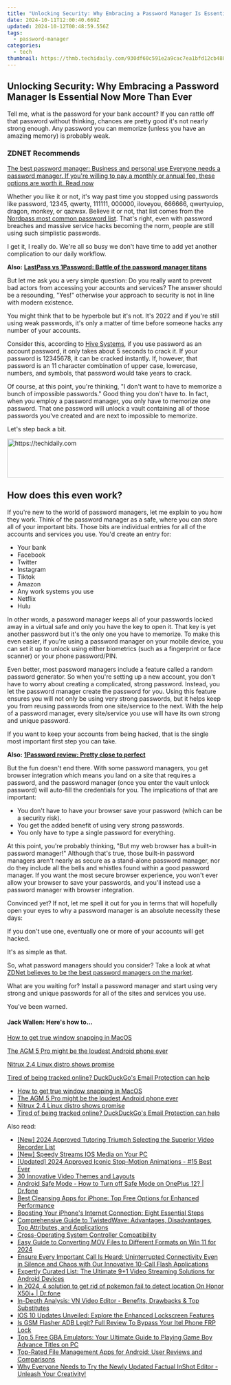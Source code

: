 ```yaml
---
title: "Unlocking Security: Why Embracing a Password Manager Is Essential Now More Than Ever"
date: 2024-10-11T12:00:40.669Z
updated: 2024-10-12T00:48:59.556Z
tags:
  - password-manager
categories:
  - tech
thumbnail: https://thmb.techidaily.com/930df60c591e2a9cac7ea1bfd12cb488be55e4b8a96b142f6b85654b12ef9f8e.jpg
---
```


## Unlocking Security: Why Embracing a Password Manager Is Essential Now More Than Ever

Tell me, what is the password for your bank account? If you can rattle off that password without thinking, chances are pretty good it's not nearly strong enough. Any password you can memorize (unless you have an amazing memory) is probably weak. 

### **ZDNET** Recommends

[The best password manager: Business and personal use Everyone needs a password manager. If you're willing to pay a monthly or annual fee, these options are worth it.  Read now](https://www.zdnet.com/article/best-password-manager/)

Whether you like it or not, it's way past time you stopped using passwords like password, 12345, qwerty, 111111, 000000, iloveyou, 666666, qwertyuiop, dragon, monkey, or qazwsx. Believe it or not, that list comes from the [Nordpass most common password list](https://nordpass.com/most-common-passwords-list/). That's right, even with password breaches and massive service hacks becoming the norm, people are still using such simplistic passwords.

I get it, I really do. We're all so busy we don't have time to add yet another complication to our daily workflow.

**Also:** [**LastPass vs 1Password: Battle of the password manager titans**](https://www.zdnet.com/article/lastpass-vs-1password/)

But let me ask you a very simple question: Do you really want to prevent bad actors from accessing your accounts and services? The answer should be a resounding, "Yes!" otherwise your approach to security is not in line with modern existence.

You might think that to be hyperbole but it's not. It's 2022 and if you're still using weak passwords, it's only a matter of time before someone hacks any number of your accounts. 

Consider this, according to [Hive Systems](https://www.hivesystems.io/blog/are-your-passwords-in-the-green), if you use password as an account password, it only takes about 5 seconds to crack it. If your password is 12345678, it can be cracked instantly. If, however, that password is an 11 character combination of upper case, lowercase, numbers, and symbols, that password would take years to crack.

Of course, at this point, you're thinking, "I don't want to have to memorize a bunch of impossible passwords." Good thing you don't have to. In fact, when you employ a password manager, you only have to memorize one password. That one password will unlock a vault containing all of those passwords you've created and are next to impossible to memorize.

Let's step back a bit.

<!-- affiliate ads begin -->
<a href="https://appsumo.8odi.net/c/5597632/2043617/7443" target="_top" id="2043617">
  <img src="//a.impactradius-go.com/display-ad/7443-2043617" border="0" alt="https://techidaily.com" width="728" height="90"/>
</a>
<img height="0" width="0" src="https://appsumo.8odi.net/i/5597632/2043617/7443" style="position:absolute;visibility:hidden;" border="0" />
<!-- affiliate ads end -->

## How does this even work?

If you're new to the world of password managers, let me explain to you how they work. Think of the password manager as a safe, where you can store all of your important bits. Those bits are individual entries for all of the accounts and services you use. You'd create an entry for:

* Your bank
* Facebook
* Twitter
* Instagram
* Tiktok
* Amazon
* Any work systems you use
* Netflix
* Hulu

In other words, a password manager keeps all of your passwords locked away in a virtual safe and only you have the key to open it. That key is yet another password but it's the only one you have to memorize. To make this even easier, if you're using a password manager on your mobile device, you can set it up to unlock using either biometrics (such as a fingerprint or face scanner) or your phone password/PIN. 

Even better, most password managers include a feature called a random password generator. So when you're setting up a new account, you don't have to worry about creating a complicated, strong password. Instead, you let the password manager create the password for you. Using this feature ensures you will not only be using very strong passwords, but it helps keep you from reusing passwords from one site/service to the next. With the help of a password manager, every site/service you use will have its own strong and unique password.

If you want to keep your accounts from being hacked, that is the single most important first step you can take. 

**Also:** [**1Password review: Pretty close to perfect**](https://www.zdnet.com/article/1password-review/)

But the fun doesn't end there. With some password managers, you get browser integration which means you land on a site that requires a password, and the password manager (once you enter the vault unlock password) will auto-fill the credentials for you. The implications of that are important:

* You don't have to have your browser save your password (which can be a security risk).
* You get the added benefit of using very strong passwords.
* You only have to type a single password for everything.

At this point, you're probably thinking, "But my web browser has a built-in password manager!" Although that's true, those built-in password managers aren't nearly as secure as a stand-alone password manager, nor do they include all the bells and whistles found within a good password manager. If you want the most secure browser experience, you won't ever allow your browser to save your passwords, and you'll instead use a password manager with browser integration.

Convinced yet? If not, let me spell it out for you in terms that will hopefully open your eyes to why a password manager is an absolute necessity these days:

If you don't use one, eventually one or more of your accounts will get hacked.

It's as simple as that.

So, what password managers should you consider? Take a look at what [ZDNet believes to be the best password managers on the market](https://www.zdnet.com/article/best-password-manager/).

What are you waiting for? Install a password manager and start using very strong and unique passwords for all of the sites and services you use.

You've been warned.

#### Jack Wallen: Here's how to...

[How to get true window snapping in MacOS](https://www.zdnet.com/article/how-to-get-true-window-snapping-in-macos/ "How to get true window snapping in MacOS")

[The AGM 5 Pro might be the loudest Android phone ever](https://www.zdnet.com/article/the-agm-5-pro-might-be-the-loudest-android-phone-ever/ "The AGM 5 Pro might be the loudest Android phone ever")

[Nitrux 2.4 Linux distro shows promise](https://www.zdnet.com/article/nitrux-2-4-linux-distribution-shows-promise-but-seems-rough-around-the-edges/ "Nitrux 2.4 Linux distro shows promise")

[Tired of being tracked online? DuckDuckGo's Email Protection can help](https://www.zdnet.com/article/tired-of-being-tracked-online-duckduckgos-email-protection-can-help/ "Tired of being tracked online? DuckDuckGo's Email Protection can help")

* [How to get true window snapping in MacOS](https://www.zdnet.com/article/how-to-get-true-window-snapping-in-macos/ "How to get true window snapping in MacOS")
* [The AGM 5 Pro might be the loudest Android phone ever](https://www.zdnet.com/article/the-agm-5-pro-might-be-the-loudest-android-phone-ever/ "The AGM 5 Pro might be the loudest Android phone ever")
* [Nitrux 2.4 Linux distro shows promise](https://www.zdnet.com/article/nitrux-2-4-linux-distribution-shows-promise-but-seems-rough-around-the-edges/ "Nitrux 2.4 Linux distro shows promise")
* [Tired of being tracked online? DuckDuckGo's Email Protection can help](https://www.zdnet.com/article/tired-of-being-tracked-online-duckduckgos-email-protection-can-help/ "Tired of being tracked online? DuckDuckGo's Email Protection can help")

<ins class="adsbygoogle"
     style="display:block"
     data-ad-format="autorelaxed"
     data-ad-client="ca-pub-7571918770474297"
     data-ad-slot="1223367746"></ins>

<ins class="adsbygoogle"
     style="display:block"
     data-ad-client="ca-pub-7571918770474297"
     data-ad-slot="8358498916"
     data-ad-format="auto"
     data-full-width-responsive="true"></ins>

<span class="atpl-alsoreadstyle">Also read:</span>
<div><ul>
<li><a href="https://digital-screen-recording.techidaily.com/new-2024-approved-tutoring-triumph-selecting-the-superior-video-recorder-list/"><u>[New] 2024 Approved Tutoring Triumph Selecting the Superior Video Recorder List</u></a></li>
<li><a href="https://extra-support.techidaily.com/new-speedy-streams-ios-media-on-your-pc/"><u>[New] Speedy Streams IOS Media on Your PC</u></a></li>
<li><a href="https://fox-info.techidaily.com/updated-2024-approved-iconic-stop-motion-animations-15-best-ever/"><u>[Updated] 2024 Approved Iconic Stop-Motion Animations - #15 Best Ever</u></a></li>
<li><a href="https://article-tips.techidaily.com/30-innovative-video-themes-and-layouts/"><u>30 Innovative Video Themes and Layouts</u></a></li>
<li><a href="https://howto.techidaily.com/android-safe-mode-how-to-turn-off-safe-mode-on-oneplus-12-drfone-by-drfone-fix-android-problems-fix-android-problems/"><u>Android Safe Mode - How to Turn off Safe Mode on OnePlus 12? | Dr.fone</u></a></li>
<li><a href="https://app-tips.techidaily.com/best-cleansing-apps-for-iphone-top-free-options-for-enhanced-performance/"><u>Best Cleansing Apps for iPhone: Top Free Options for Enhanced Performance</u></a></li>
<li><a href="https://fox-that.techidaily.com/boosting-your-iphones-internet-connection-eight-essential-steps/"><u>Boosting Your iPhone's Internet Connection: Eight Essential Steps</u></a></li>
<li><a href="https://app-tips.techidaily.com/comprehensive-guide-to-twistedwave-advantages-disadvantages-top-attributes-and-applications/"><u>Comprehensive Guide to TwistedWave: Advantages, Disadvantages, Top Attributes, and Applications</u></a></li>
<li><a href="https://driver-install.techidaily.com/cross-operating-system-controller-compatibility/"><u>Cross-Operating System Controller Compatibility</u></a></li>
<li><a href="https://video-screen-grab.techidaily.com/easy-guide-to-converting-mov-files-to-different-formats-on-win-11-for-2024/"><u>Easy Guide to Converting MOV Files to Different Formats on Win 11 for 2024</u></a></li>
<li><a href="https://app-tips.techidaily.com/ensure-every-important-call-is-heard-uninterrupted-connectivity-even-in-silence-and-chaos-with-our-innovative-10-call-flash-applications/"><u>Ensure Every Important Call Is Heard: Uninterrupted Connectivity Even in Silence and Chaos with Our Innovative 10-Call Flash Applications</u></a></li>
<li><a href="https://app-tips.techidaily.com/expertly-curated-list-the-ultimate-9plus1-video-streaming-solutions-for-android-devices/"><u>Expertly Curated List: The Ultimate 9+1 Video Streaming Solutions for Android Devices</u></a></li>
<li><a href="https://pokemon-go-android.techidaily.com/in-2024-4-solution-to-get-rid-of-pokemon-fail-to-detect-location-on-honor-x50iplus-drfone-by-drfone-virtual-android/"><u>In 2024, 4 solution to get rid of pokemon fail to detect location On Honor X50i+ | Dr.fone</u></a></li>
<li><a href="https://app-tips.techidaily.com/in-depth-analysis-vn-video-editor-benefits-drawbacks-and-top-substitutes/"><u>In-Depth Analysis: VN Video Editor - Benefits, Drawbacks & Top Substitutes</u></a></li>
<li><a href="https://app-tips.techidaily.com/ios-10-updates-unveiled-explore-the-enhanced-lockscreen-features/"><u>IOS 10 Updates Unveiled: Explore the Enhanced Lockscreen Features</u></a></li>
<li><a href="https://bypass-frp.techidaily.com/is-gsm-flasher-adb-legit-full-review-to-bypass-your-itel-phone-frp-lock-by-drfone-android/"><u>Is GSM Flasher ADB Legit? Full Review To Bypass Your Itel Phone FRP Lock</u></a></li>
<li><a href="https://app-tips.techidaily.com/top-5-free-gba-emulators-your-ultimate-guide-to-playing-game-boy-advance-titles-on-pc/"><u>Top 5 Free GBA Emulators: Your Ultimate Guide to Playing Game Boy Advance Titles on PC</u></a></li>
<li><a href="https://app-tips.techidaily.com/top-rated-file-management-apps-for-android-user-reviews-and-comparisons/"><u>Top-Rated File Management Apps for Android: User Reviews and Comparisons</u></a></li>
<li><a href="https://app-tips.techidaily.com/why-everyone-needs-to-try-the-newly-updated-factual-inshot-editor-unleash-your-creativity/"><u>Why Everyone Needs to Try the Newly Updated Factual InShot Editor - Unleash Your Creativity!</u></a></li>
</ul></div>

